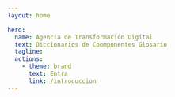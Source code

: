 ```yaml
---
layout: home

hero:
  name: Agencia de Transformación Digital
  text: Diccionarios de Coomponentes Glosario
  tagline: 
  actions:
    - theme: brand
      text: Entra
      link: /introduccion
---
```

